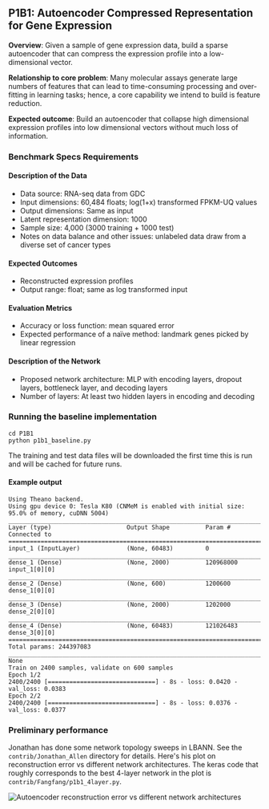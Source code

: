 ## P1B1: Autoencoder Compressed Representation for Gene Expression

**Overview**: Given a sample of gene expression data, build a sparse autoencoder that can compress the expression profile into a low-dimensional vector.

**Relationship to core problem**: Many molecular assays generate large numbers of features that can lead to time-consuming processing and over-fitting in learning tasks; hence, a core capability we intend to build is feature reduction.

**Expected outcome**: Build an autoencoder that collapse high dimensional expression profiles into low dimensional vectors without much loss of information.

### Benchmark Specs Requirements 

#### Description of the Data
* Data source: RNA-seq data from GDC 
* Input dimensions: 60,484 floats; log(1+x) transformed FPKM-UQ values
* Output dimensions: Same as input
* Latent representation dimension: 1000
* Sample size: 4,000 (3000 training + 1000 test)
* Notes on data balance and other issues: unlabeled data draw from a diverse set of cancer types

#### Expected Outcomes
* Reconstructed expression profiles
* Output range: float; same as log transformed input

#### Evaluation Metrics
* Accuracy or loss function: mean squared error
* Expected performance of a naïve method: landmark genes picked by linear regression 

#### Description of the Network
* Proposed network architecture: MLP with encoding layers, dropout layers, bottleneck layer, and decoding layers
* Number of layers: At least two hidden layers in encoding and decoding

### Running the baseline implementation

```
cd P1B1
python p1b1_baseline.py
```
The training and test data files will be downloaded the first time this is run and will be cached for future runs.

#### Example output
```
Using Theano backend.
Using gpu device 0: Tesla K80 (CNMeM is enabled with initial size: 95.0% of memory, cuDNN 5004)
____________________________________________________________________________________________________
Layer (type)                     Output Shape          Param #     Connected to
====================================================================================================
input_1 (InputLayer)             (None, 60483)         0
____________________________________________________________________________________________________
dense_1 (Dense)                  (None, 2000)          120968000   input_1[0][0]
____________________________________________________________________________________________________
dense_2 (Dense)                  (None, 600)           1200600     dense_1[0][0]
____________________________________________________________________________________________________
dense_3 (Dense)                  (None, 2000)          1202000     dense_2[0][0]
____________________________________________________________________________________________________
dense_4 (Dense)                  (None, 60483)         121026483   dense_3[0][0]
====================================================================================================
Total params: 244397083
____________________________________________________________________________________________________
None
Train on 2400 samples, validate on 600 samples
Epoch 1/2
2400/2400 [==============================] - 8s - loss: 0.0420 - val_loss: 0.0383
Epoch 2/2
2400/2400 [==============================] - 8s - loss: 0.0376 - val_loss: 0.0377
```

### Preliminary performance

Jonathan has done some network topology sweeps in LBANN. See the `contrib/Jonathan_Allen`
directory for details. Here's his plot on reconstruction error vs
different network architectures. The keras code that roughly corresponds to the best 4-layer 
network in the plot is `contrib/Fangfang/p1b1_4layer.py`.

![Autoencoder reconstruction error vs different network architectures](https://raw.githubusercontent.com/ECP-CANDLE/Benchmarks/master/P1B1/images/network_sweep_ex3.png)

